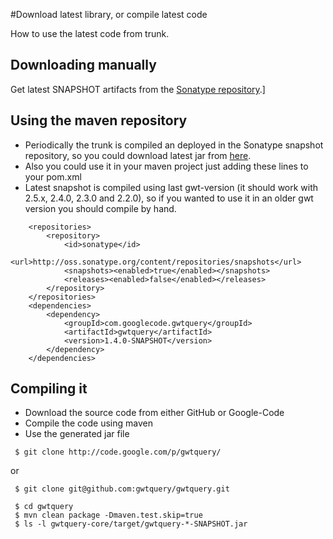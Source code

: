 #Download latest library, or compile latest code

How to use the latest code from trunk.
## Downloading manually

Get latest SNAPSHOT artifacts from the [Sonatype repository](http://oss.sonatype.org/content/repositories/snapshots/com/googlecode/gwtquery/gwtquery).]

## Using the maven repository

* Periodically the trunk is compiled an deployed in the Sonatype snapshot repository, so you could download latest jar from [here](https://oss.sonatype.org/content/repositories/snapshots/com/googlecode/gwtquery/gwtquery/1.3.2-SNAPSHOT/gwtquery-1.3.2-20130212.220215-2.jar).
* Also you could use it in your maven project just adding these lines to your pom.xml
* Latest snapshot is compiled using last gwt-version (it should work with 2.5.x, 2.4.0, 2.3.0 and 2.2.0), so if you wanted to use it in an older gwt version you should compile by hand.

```
    <repositories>
        <repository>
            <id>sonatype</id>
            <url>http://oss.sonatype.org/content/repositories/snapshots</url>
            <snapshots><enabled>true</enabled></snapshots>
            <releases><enabled>false</enabled></releases>
        </repository>
    </repositories>
    <dependencies>
        <dependency>
            <groupId>com.googlecode.gwtquery</groupId>
            <artifactId>gwtquery</artifactId>
            <version>1.4.0-SNAPSHOT</version>
        </dependency>
    </dependencies>
```

## Compiling it

* Download the source code from either GitHub or Google-Code
* Compile the code using maven
* Use the generated jar file

```
 $ git clone http://code.google.com/p/gwtquery/
```

or

```
 $ git clone git@github.com:gwtquery/gwtquery.git

 $ cd gwtquery
 $ mvn clean package -Dmaven.test.skip=true
 $ ls -l gwtquery-core/target/gwtquery-*-SNAPSHOT.jar
```
